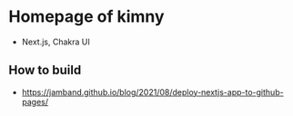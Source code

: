 # Homepage of kimny
- Next.js, Chakra UI

## How to build
- https://jamband.github.io/blog/2021/08/deploy-nextjs-app-to-github-pages/
